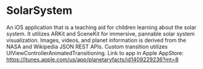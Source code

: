 # SolarSystem
An iOS application that is a teaching aid for children learning about the solar system. It utilizes ARKit and SceneKit for immersive, pannable solar system visualization. Images, videos, and planet information is derived from the NASA and Wikipedia JSON REST APIs. Custom transition utilizes UIViewControllerAnimatedTransitioning.
Link to app in Apple AppStore: https://itunes.apple.com/us/app/planetaryfacts/id1409229236?mt=8 

